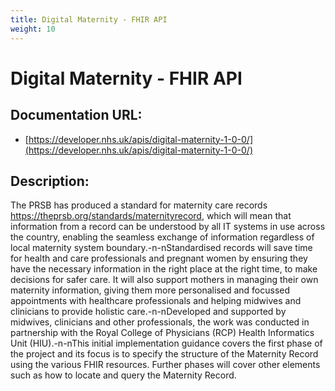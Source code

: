 ```yaml
---
title: Digital Maternity - FHIR API
weight: 10
---
```


# Digital Maternity - FHIR API

## Documentation URL:
 - [https://developer.nhs.uk/apis/digital-maternity-1-0-0/](https://developer.nhs.uk/apis/digital-maternity-1-0-0/)

## Description:
The PRSB has produced a standard for maternity care records <https://theprsb.org/standards/maternityrecord>, which will mean that information from a record can be understood by all IT systems in use across the country, enabling the seamless exchange of information regardless of local maternity system boundary.-n-nStandardised records will save time for health and care professionals and pregnant women by ensuring they have the necessary information in the right place at the right time, to make decisions for safer care. It will also support mothers in managing their own maternity information, giving them more personalised and focussed appointments with healthcare professionals and helping midwives and clinicians to provide holistic care.-n-nDeveloped and supported by midwives, clinicians and other professionals, the work was conducted in partnership with the Royal College of Physicians (RCP) Health Informatics Unit (HIU).-n-nThis initial implementation guidance covers the first phase of the project and its focus is to specify the structure of the Maternity Record using the various FHIR resources. Further phases will cover other elements such as how to locate and query the Maternity Record.


